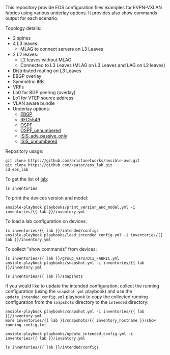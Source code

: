 This repository provide EOS configuration files examples for EVPN-VXLAN fabrics using various underlay options.
It provides also show commands output for each scenario.

Topology details:
- 2 spines
- 4 L3 leaves:
  - MLAG to connect servers on L3 Leaves
- 2 L2 leaves:
  - L2 leaves without MLAG
  - Connected to L3 Leaves (MLAG on L3 Leaves and LAG on L2 leaves)
 - Distributed routing on L3 Leaves
 - EBGP overlay
 - Symmetric IRB
 - VRFs
 - Lo0 for BGP peering (overlay)
 - Lo1 for VTEP source address
 - VLAN aware bundle
 - Underlay options:
   - [EBGP](inventories/ebgp)
   - [RFC5549](inventories/rfc5549)
   - [OSPF](inventories/ospf)
   - [OSPF_unnumbered](inventories/ospf_unnumbered)
   - [ISIS_adv_passive_only](inventories/ISIS_adv_passive_only)
   - [ISIS_unnumbered](inventories/ISIS_unnumbered)

Repository usage:

```
git clone https://github.com/aristanetworks/ansible-avd.git
git clone https://github.com/ksator/eos_lab.git
cd eos_lab
```

To get the list of [lab](inventories):
```
ls inventories
```

To print the devices version and model:
```
ansible-playbook playbooks/print_version_and_model.yml -i inventories/{{ lab }}/inventory.yml
```

To load a lab configuration on devices:
```
ls inventories/{{ lab }}/intended/configs
ansible-playbook playbooks/load_intended_config.yml -i inventories/{{ lab }}/inventory.yml
```

To collect "show commands" from devices:
```
ls inventories/{{ lab }}/group_vars/DC1_FABRIC.yml
ansible-playbook playbooks/snapshot.yml -i inventories/{{ lab }}/inventory.yml
```
```
ls inventories/{{ lab }}/snapshots
```

If you would like to update the intended configuration, collect the running configuration (using the `snapshot.yml` playbook) and use the `update_intended_config.yml` playbook to copy the collected running configuration from the `snapshots` directory to the `intended` directory:
```
ansible-playbook playbooks/snapshot.yml -i inventories/{{ lab }}/inventory.yml
more inventories/{{ lab }}/snapshots/{{ inventory_hostname }}/show running-config.txt
```
```
ansible-playbook playbooks/update_intended_config.yml -i inventories/{{ lab }}/inventory.yml
```
```
ls inventories/{{ lab }}/intended/configs
```
